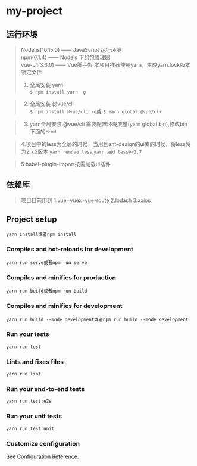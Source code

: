 # my-project

## 运行环境 ##
>  
>  Node.js(10.15.0) —— JavaScript 运行环境  
>  npm(6.1.4) —— Nodejs 下的包管理器  
>  vue-cli(3.3.0) —— Vue脚手架
>  本项目推荐使用yarn，生成yarn.lock版本锁定文件
>  1. 全局安装 yarn  
> `$ npm install yarn -g`

>  2. 全局安装 @vue/cli  
> `$ npm install @vue/cli -g`或
> `$ yarn global @vue/cli`

>  3. yarn全局安装 @vue/cli 需要配置环境变量(yarn global bin),修改bin 下面的`*cmd`

>  4.项目中的less为全局的时候，当用到ant-design的ui库的时候，将less将为2.7.3版本
>  `yarn remove less`,`yarn add less@~2.7`

>  5.babel-plugin-import按需加载ui插件
 
## 依赖库 ##
>
> 项目目前用到
> 1.vue+vuex+vue-route
> 2.lodash
> 3.axios
## Project setup
```
yarn install或者npm install
```

### Compiles and hot-reloads for development
```
yarn run serve或者npm run serve
```

### Compiles and minifies for production
```
yarn run build或者npm run build
```
### Compiles and minifies for development
```
yarn run build --mode development或者npm run build --mode development
```

### Run your tests
```
yarn run test
```

### Lints and fixes files
```
yarn run lint
```

### Run your end-to-end tests
```
yarn run test:e2e
```

### Run your unit tests
```
yarn run test:unit
```

### Customize configuration
See [Configuration Reference](https://cli.vuejs.org/config/).
